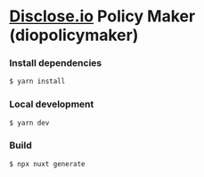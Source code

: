 # [Disclose.io](https://disclose.io) Policy Maker (diopolicymaker)


### Install dependencies
```bash
$ yarn install
```

### Local development
```bash
$ yarn dev
```


### Build
```bash
$ npx nuxt generate
```